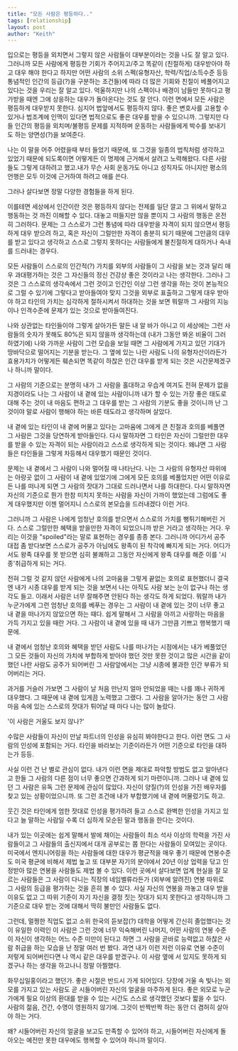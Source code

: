 ```yaml
---
title: "모든 사람은 평등하다.."
tags: [relationship]
layout: post
author: "Keith"
---
```


입으로는 평등을 외치면서 그렇지 않은 사람들이 대부분이라는 것을 나도 잘 알고 있다. 그러니까 모든 사람에게 평등한 기회가 주어지고/주고 똑같이 (친절하게) 대우받아야 하고 대우 해야 한다고 하지만 어떤 사람의 소위 스펙(유형자산, 학력/직업/소득수준 등등 통념적인 인간의 등급(?)을 구분하는 조건들)에 따라 더 많은 기회와 친절이 베풀어지고 있다는 것을 우리는 잘 알고 있다. 억울하지만 나의 스펙이나 배경이 남들만 못하다고 평가받을 때엔 그에 상응하는 대우가 돌아온다는 것도 잘 안다. 이런 면에서 모든 사람은 평등하게 대우받지 못한다. 심지어 법앞에서도 평등하지 않다. 좋은 변호사를 고용할 수 있거나 법조계에 인맥이 있다면 법적으로도 좋은 대우를 받을 수 있으니까. 그렇지만 다들 인간의 평등을 외치며/불평등 문제를 지적하며 운동하는 사람들에게 박수를 보내기도 하는 양면성(?)을 보여준다.

나는 이 말을 어주 어렸을때 부터 들었기 때문에, 또 그것을 일종의 법칙처럼 생각하고 있었기 때문에 되도록이면 어떻게든 이 명제에 근거해서 살려고 노력해왔다. 다른 사람들도 그렇게 대하려고 했고.내가 무슨 사회 운동가도 아니고 성직자도 아니지만 평소의 언행은 모두 이것에 근거하여 하려고 애를 쓴다.

그러나 살다보면 정말 다양한 경험들을 하게 된다.

이를테면 세상에서 인간이란 것은 평등하지 않다는 전제를 일단 깔고 그 위에서 말하고 행동하는 것 까진 이해할 수 있다. 대놓고 떠들지만 않을 뿐이지 그 사람의 행동은 온전히 그러하다. 문제는 그 스스로가 그런 통념에 따라 대우받을 자격이 되지 않으면서 평등하게 대우 받으려 하고, 혹은 자신이 그럴만한 자격이 충분히 되기 때문에 그만큼의 대우를 받고 있다고 생각하고 스스로 그렇지 못하다는 사람들에게 불친절하게 대하거나 속내를 드러내는 경우다.

모든 사람들이 스스로의 인간적(?) 가치를 외부의 사람들이 그 사람을 보는 것과 달리 매우 과대평가하는 것은 그 자신들의 정신 건강상 좋은 것이라고 나는 생각한다. 그러나 그것은 그 스스로의 생각속에서 그런 것이고 인간인 이상 그런 생각을 하는 것이 본능적으로 그럴 수 있기에 그렇다고 받아들여야 맞지 그것을 외부로 표출하고 그렇게 대우 받아야 하고 타인의 가치는 심각하게 절하시켜서 하대하는 것을 보면 뭐랄까 그 사람의 지능이나 인격수준에 문제가 있는 것으로 받아들여진다.

나와 상관없는 타인들이야 그렇게 살아가든 말든 내 알 바가 아니고 이 세상에는 그런 사람들의 숫자가 못해도 80%은 되지 않을까 생각하는데 (내가 그동안 봐온 비율이 그러하였기에) 나와 가까운 사람이 그런 모습을 보일 때면 그 사람에게 가지고 있던 기대가 땅바닥으로 떨어지는 기분을 받는다. 그 옆에 있는 나란 사람도 나의 유형자산이라든가 효용가치가 어떻게든 훼손되면 똑같이 하찮은 인간 대우를 받게 되는 것은 시간문제겠구나 하니까 말이다.

그 사람의 기준으로는 분명히 내가 그 사람을 홀대하고 우습게 여겨도 전혀 문제가 없을 지경이라도 나는 그 사람이 내 곁에 있는 사람이니까 내가 할 수 있는 가장 좋은 태도로 대해 주는 것이 내 마음도 편하고 그 대우를 받는 그 사람의 기분도 좋을 것이니까 난 그것이야 말로 사람이 행해야 하는 바른 태도라고 생각하며 살았다. 

내 곁에 있는 타인이 내 곁에 머물고 있다는 고마움에 그에게 큰 친절과 호의를 베풀면 그 사람은 그것을 당연하게 받아들인다. 다시 말하자면 그 타인은 자신이 그럴만한 대우를 받을 수 있는 자격이 되는 사람이라고 스스로 생각하게 되는 것이다. 왜냐면 그 사람들은 타인들을 그렇게 차등해서 대우했기 때문인 것이다. 

문제는 내 곁에서 그 사람이 나와 멀어질 때 나타난다. 나는 그 사람의 유형자산 따위에는 아랑곳 없이 그 사람이 내 곁에 있었기에 그에게 모든 호의를 베풀었지만 어떤 이유로든 나를 떠나게 되면 그 사람의 잣대가 그대로 드러나면서 나를 하대한다. 다시 말하자면 자신의 기준으로 뭔가 한참 미치지 못하는 사람을 자신이 가까이 했었는데 그럼에도 좋게 대우했지만 이젠 멀어지니 스스로의 본모습을 드러내겠다 이런 거다. 

그러니까 그 사람은 나에게 엄청난 호의를 받으면서 스스로의 가치를 뻥튀기해버린 거다. 스스로 그럴만한 혜택을 받을만한 자격이 되었으니까 받은 거라고 생각하는 거다. 우리는 이것을 "spoiled"라는 말로 표현하는 경우를 종종 본다. 그러니까 어디가서 공주 대접 좀 받다보면 스스로가 공주가 아님에도 왕족이 된 착각에 빠지게 되는 거다. 어디가서도 왕족 대우를 못 받으면 심히 불쾌하고 그동안 자신에게 왕족 대우를 해준 이를 '시종'취급하게 되는 거다. 

전혀 그럴 것 같지 않던 사람에게 나의 고마움을 그렇게 끝없는 호의로 표현했더니 결국엔 내가 시종 대우를 받게 되는 것을 보면서 나는 아직도 사람 보는 눈이 없구나 하는 생각도 들고. 이래서 사람은 너무 잘해주면 안된다 하는 생각도 하게 되었다. 뭐랄까 내가 누군가에게 그런 엄청난 호의를 베푸는 경우는 그 사람이 내 곁에 있는 것이 너무 좋고 내 곁을 떠나가지 않았으면 하는 때다. 쉽게 말해서 그 사람을 아끼고 사랑하는 마음을 가득 가지고 있을 때란 거다. 그 사람이 내 곁에 있을 때 내가 그만큼 기쁘고 행복했기 때문에.

내 곁에서 엄청난 호의와 혜택을 받던 사람도 나를 떠나가는 시점에서는 내가 베풀었던 그 모든 것들이 자신의 가치에 부합하게 받아야 했던 것만 못한 것이고 많은 시간을 같이했던 나란 사람도 공주가 되어버린 그 사람앞에서는 그냥 시종에 불과한 인간 부류가 되어버리는 거다. 

과거를 거슬러 가보면 그 사람이 날 처음 만난지 얼마 안되었을 때는 나를 꽤나 귀하게 대우했다. 그 때문에 내 곁에 있게끔 노력했고 그랬다. 그 사람을 알아가는 동안 그 사람 마음 속에 있는 스스로의 잣대가 튀어날 때 마다 나는 많이 놀랐다. 

'이 사람은 거울도 보지 않나?'

수많은 사람들이 자신이 만날 파트너의 인성을 유심히 봐야한다고 한다. 이런 면도 그 사람의 인성에 포함되는 거다. 타인을 바라보는 기준이라든가 어떤 기준으로 타인을 대하는가 등등.


사실 이런 건 난 별로 관심이 없다. 내가 이런 면을 제대로 파악할 방법도 없고 알아낸다고 한들 그 사람의 다른 점이 너무 좋으면 간과하게 되기 마련이니까. 그러나 내 곁에 있던 그 사람은 유독 그런 문제에 관심이 많았다. 자신이 양질(?)의 인성을 가진 배우자를 찾고 있는 상황이었으니까. 또 그런 조건애 내가 부합했기에 내 곁에 머물렀기도 하고. 

웃긴 것은 타인에게 엄한 잣대로 인성을 평가하려 들고 스스로 완벽한 인성을 가지고 있다고 늘 말하는 사람일 수록 더 심하게 모순된 말과 행동을 한다는 것이다. 

내가 있는 이곳에는 쉽게 말해서 발에 채이는 사람들이 최소 석사 이상의 학력을 가진 사람들이고 그 사람들의 출신지에서 대개 공부로는 쫌 한다는 사람들이 모여있는 곳이다. 미국에서 엔지니어링을 하는 사람들에 대한 대우가 평균적을 매우 좋기 때문에 연봉수준도 미국 평균에 비해서 제법 높고 또 대부분 자기의 분야에서 20년 이상 업력을 닦고 인정받아 많은 연봉을 사람들도 제법 볼 수 있다. 이런 곳에서 살다보면 업계 현실을 잘 모르는 사람들은 그 사람이 다니는 직장의 네임벨류라든가 (외부에 알려진) 연봉 따위로 그 사람의 등급을 평가하는 것을 흔히 볼 수 있다. 사실 자신의 연봉을 까놓고 대우 받을 이유도 없고 그 따위 기준이 자기 자신을 결정 짓는 잣대가 되지 못한다고 생각하니까 그 기준으로 대우 받는 것에 대해서 딱히 불만인 사람들도 없다. 

그런데, 멀쩡한 직업도 없고 소위 한국의 듣보잡(?) 대학을 어떻게 간신히 졸업했다는 것이 유일한 이력인 이 사람은 그런 것에 너무 익숙해버린 나머지, 어떤 사람의 연봉 수준이 자신이 생각하는 어느 수준 미만이 된다고 하면 그 사람을 곧바로 능력없고 하찮은 사람 취급을 하는 모습을 난 정말 여러 번 봤다. 과연 내가 이런 저런 이유로 연봉 수준이 저렇게 되어버린다면 나 역시 같은 대우를 받겠구나. 이 사람 옆에 서 있지도 못하게 되겠구나 하는 생각을 하고나니 정말 아찔했다.

화무십일홍이라고 했던가. 좋은 시절은 반드시 가게 되어있다. 당장에 거울 속 빛나는 외모를 가지고 있는 사람도 곧 시들어버린 자신의 얼굴을 마주하게 된다. 좋은 외모로 누군가에게 필요 이상의 환대를 받을 수 있는 시간도 스스로 생각했던 것보다 짧을 수 있다. 사람의 젊음, 건간, 수명이 영원하지 않기에. 그것이 반짝반짝 하는 동안 더 겸허히 살아야 하는 거다.

왜? 시들어버린 자신의 얼굴을 보고도 만족할 수 있어야 하고, 시들어버린 자신에게 돌아오는 예전만 못한 대우에도 행복할 수 있어야 하니까 말이다.